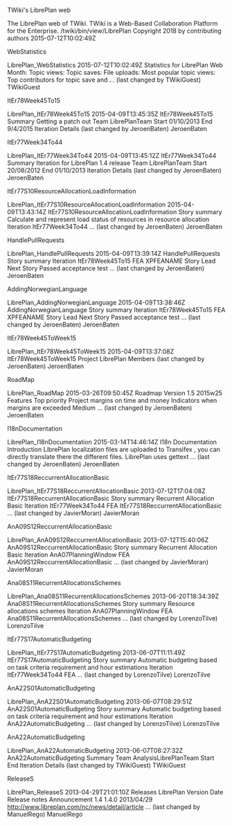 TWiki's LibrePlan web

The LibrePlan web of TWiki. TWiki is a Web-Based Collaboration Platform for the Enterprise. /twiki/bin/view/LibrePlan Copyright 2018 by contributing authors 2015-07-12T10:02:49Z

WebStatistics

LibrePlan\_WebStatistics 2015-07-12T10:02:49Z Statistics for LibrePlan Web Month: Topic views: Topic saves: File uploads: Most popular topic views: Top contributors for topic save and ... (last changed by TWikiGuest) TWikiGuest

ItEr78Week45To15

LibrePlan\_ItEr78Week45To15 2015-04-09T13:45:35Z ItEr78Week45To15 Summary Getting a patch out Team LibrePlanTeam Start 01/10/2013 End 9/4/2015 Iteration Details (last changed by JeroenBaten) JeroenBaten

ItEr77Week34To44

LibrePlan\_ItEr77Week34To44 2015-04-09T13:45:12Z ItEr77Week34To44 Summary Iteration for LibrePlan 1.4 release Team LibrePlanTeam Start 20/08/2012 End 01/10/2013 Iteration Details (last changed by JeroenBaten) JeroenBaten

ItEr77S10ResourceAllocationLoadInformation

LibrePlan\_ItEr77S10ResourceAllocationLoadInformation 2015-04-09T13:43:14Z ItEr77S10ResourceAllocationLoadInformation Story summary Calculate and represent load status of resources in resource allocation Iteration ItEr77Week34To44 ... (last changed by JeroenBaten) JeroenBaten

HandlePullRequests

LibrePlan\_HandlePullRequests 2015-04-09T13:39:14Z HandlePullRequests Story summary Iteration ItEr78Week45To15 FEA XPFEANAME Story Lead Next Story Passed acceptance test ... (last changed by JeroenBaten) JeroenBaten

AddingNorwegianLanguage

LibrePlan\_AddingNorwegianLanguage 2015-04-09T13:38:46Z AddingNorwegianLanguage Story summary Iteration ItEr78Week45To15 FEA XPFEANAME Story Lead Next Story Passed acceptance test ... (last changed by JeroenBaten) JeroenBaten

ItEr78Week45ToWeek15

LibrePlan\_ItEr78Week45ToWeek15 2015-04-09T13:37:08Z ItEr78Week45ToWeek15 Project LibrePlan Members (last changed by JeroenBaten) JeroenBaten

RoadMap

LibrePlan\_RoadMap 2015-03-26T09:50:45Z Roadmap Version 1.5 2015w25 Features Top priority Project margins on time and money Indicators when margins are exceeded Medium ... (last changed by JeroenBaten) JeroenBaten

I18nDocumentation

LibrePlan\_I18nDocumentation 2015-03-14T14:46:14Z I18n Documentation Introduction LibrePlan localization files are uploaded to Transifex , you can directly translate there the different files. LibrePlan uses gettext ... (last changed by JeroenBaten) JeroenBaten

ItEr77S18ReccurrentAllocationBasic

LibrePlan\_ItEr77S18ReccurrentAllocationBasic 2013-07-12T17:04:08Z ItEr77S18ReccurrentAllocationBasic Story summary Recurrent Allocation Basic Iteration ItEr77Week34To44 FEA ItEr77S18ReccurrentAllocationBasic ... (last changed by JavierMoran) JavierMoran

AnA09S12ReccurrentAllocationBasic

LibrePlan\_AnA09S12ReccurrentAllocationBasic 2013-07-12T15:40:06Z AnA09S12ReccurrentAllocationBasic Story summary Recurrent Allocation Basic Iteration AnA07PlanningWindow FEA AnA09S12ReccurrentAllocationBasic ... (last changed by JavierMoran) JavierMoran

Ana08S11RecurrentAllocationsSchemes

LibrePlan\_Ana08S11RecurrentAllocationsSchemes 2013-06-20T18:34:39Z Ana08S11RecurrentAllocationsSchemes Story summary Resource allocations schemes Iteration AnA07PlanningWindow FEA Ana08S11RecurrentAllocationsSchemes ... (last changed by LorenzoTilve) LorenzoTilve

ItEr77S17AutomaticBudgeting

LibrePlan\_ItEr77S17AutomaticBudgeting 2013-06-07T11:11:49Z ItEr77S17AutomaticBudgeting Story summary Automatic budgeting based on task criteria requirement and hour estimations Iteration ItEr77Week34To44 FEA ... (last changed by LorenzoTilve) LorenzoTilve

AnA22S01AutomaticBudgeting

LibrePlan\_AnA22S01AutomaticBudgeting 2013-06-07T08:29:51Z AnA22S01AutomaticBudgeting Story summary Automatic budgeting based on task criteria requirement and hour estimations Iteration AnA22AutomaticBudgeting ... (last changed by LorenzoTilve) LorenzoTilve

AnA22AutomaticBudgeting

LibrePlan\_AnA22AutomaticBudgeting 2013-06-07T08:27:32Z AnA22AutomaticBudgeting Summary Team AnalysisLibrePlanTeam Start End Iteration Details (last changed by TWikiGuest) TWikiGuest

ReleaseS

LibrePlan\_ReleaseS 2013-04-29T21:01:10Z Releases LibrePlan Version Date Release notes Announcement 1.4 1.4.0 2013/04/29 http://www.libreplan.com/nc/news/detail/article ... (last changed by ManuelRego) ManuelRego
